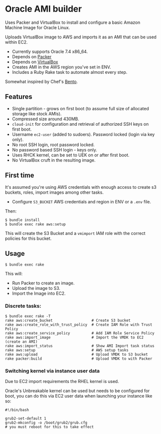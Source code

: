 # Oracle AMI builder

Uses Packer and VirtualBox to install and configure a basic Amazon Machine Image for Oracle Linux.

Uploads VirtualBox image to AWS and imports it as an AMI that can be used within EC2.

* Currently supports Oracle 7.4 x86_64.
* Depends on [Packer](http://packer.io)
* Depends on [VirtualBox](http://virtualbox.org)
* Creates AMI in the AWS region you've set in ENV.
* Includes a Ruby Rake task to automate almost every step.

Somewhat inspired by Chef's [Bento](https://github.com/chef/bento).

## Features

* Single partition - grows on first boot (to assume full size of allocated storage like stock AMIs).
* Compressed size around 430MB.
* `cloud-init` for configuration and retrieval of authorized SSH keys on first boot.
* Username `ec2-user` (added to sudoers). Password locked (login via key only).
* No root SSH login, root password locked.
* No password based SSH login - keys only.
* Uses RHCK kernel, can be set to UEK on or after first boot.
* No VirtualBox cruft in the resulting image.


## First time

It's assumed you're using AWS credentials with enough access to create s3 buckets, roles, import images among other tasks.

* Configure `S3_BUCKET` AWS credentials and region in ENV or a `.env` file.

Then:

```shell
$ bundle install
$ bundle exec rake aws:setup
```

This will create the S3 Bucket and a `vmimport` IAM role with the correct policies for this bucket.

## Usage

```shell
$ bundle exec rake
```

This will:
* Run Packer to create an image.
* Upload the image to S3.
* Import the Image into EC2.


### Discrete tasks:

```shell
$ bundle exec rake -T
rake aws:create_bucket                  # Create S3 bucket
rake aws:create_role_with_trust_policy  # Create IAM Role with Trust Policy
rake aws:create_service_policy          # Add IAM Role Service Policy
rake aws:import_image                   # Import the VMDK to EC2 (create an AMI)
rake aws:import_status                  # Show AMI Import task status
rake aws:setup                          # AWS setup tasks
rake aws:upload                         # Upload VMDK to S3 bucket
rake packer:build                       # Upload VMDK to with Packer
```

### Switching kernel via instance user data

Due to EC2 import requirements the RHEL kernel is used.

Oracle's Unbreakable kernel can be used but needs to be configured for boot, you can do this via EC2 user data when launching your instance like so:

```shell
#!/bin/bash

grub2-set-default 1
grub2-mkconfig -o /boot/grub2/grub.cfg
# you must reboot for this to take effect
```
